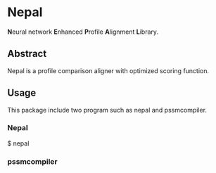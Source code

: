 # Nepal
**N**eural network **E**nhanced **P**rofile **A**lignment **L**ibrary.
## Abstract
Nepal is a profile comparison aligner with optimized scoring function.
## Usage
This package include two program such as nepal and pssmcompiler.
### Nepal
$ nepal
### pssmcompiler
